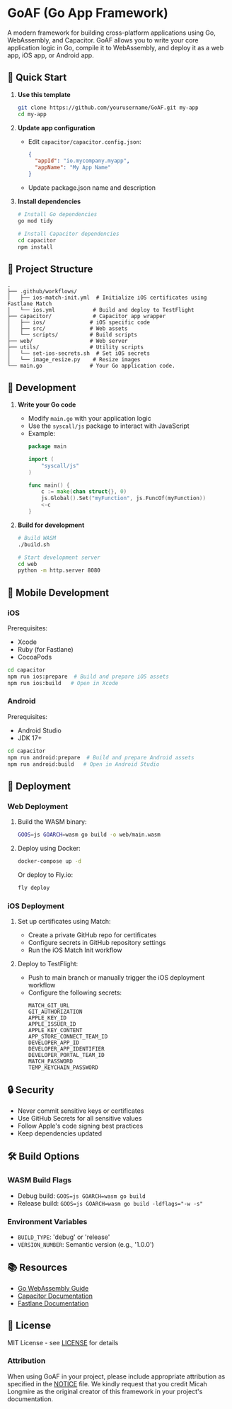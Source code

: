 # GoAF (Go App Framework)

A modern framework for building cross-platform applications using Go, WebAssembly, and Capacitor. GoAF allows you to write your core application logic in Go, compile it to WebAssembly, and deploy it as a web app, iOS app, or Android app.

## 🚀 Quick Start

1. **Use this template**
   ```bash
   git clone https://github.com/yourusername/GoAF.git my-app
   cd my-app
   ```

2. **Update app configuration**
   - Edit `capacitor/capacitor.config.json`:
     ```json
     {
       "appId": "io.mycompany.myapp",
       "appName": "My App Name"
     }
     ```
   - Update package.json name and description

3. **Install dependencies**
   ```bash
   # Install Go dependencies
   go mod tidy
   
   # Install Capacitor dependencies
   cd capacitor
   npm install
   ```

## 📁 Project Structure

```
.
├── .github/workflows/
│   ├── ios-match-init.yml  # Initialize iOS certificates using Fastlane Match
│   └── ios.yml            # Build and deploy to TestFlight
├── capacitor/             # Capacitor app wrapper
│   ├── ios/              # iOS specific code
│   ├── src/              # Web assets
│   └── scripts/          # Build scripts
├── web/                  # Web server
├── utils/                # Utility scripts
│   └── set-ios-secrets.sh  # Set iOS secrets
│   └── image_resize.py    # Resize images
└── main.go               # Your Go application code.
```

## 🔧 Development

1. **Write your Go code**
   - Modify `main.go` with your application logic
   - Use the `syscall/js` package to interact with JavaScript
   - Example:
     ```go
     package main

     import (
         "syscall/js"
     )

     func main() {
         c := make(chan struct{}, 0)
         js.Global().Set("myFunction", js.FuncOf(myFunction))
         <-c
     }
     ```

2. **Build for development**
   ```bash
   # Build WASM
   ./build.sh
   
   # Start development server
   cd web
   python -m http.server 8080
   ```

## 📱 Mobile Development

### iOS
Prerequisites:
- Xcode
- Ruby (for Fastlane)
- CocoaPods

```bash
cd capacitor
npm run ios:prepare  # Build and prepare iOS assets
npm run ios:build   # Open in Xcode
```

### Android
Prerequisites:
- Android Studio
- JDK 17+

```bash
cd capacitor
npm run android:prepare  # Build and prepare Android assets
npm run android:build   # Open in Android Studio
```

## 🚢 Deployment

### Web Deployment
1. Build the WASM binary:
   ```bash
   GOOS=js GOARCH=wasm go build -o web/main.wasm
   ```

2. Deploy using Docker:
   ```bash
   docker-compose up -d
   ```
   Or deploy to Fly.io:
   ```bash
   fly deploy
   ```

### iOS Deployment
1. Set up certificates using Match:
   - Create a private GitHub repo for certificates
   - Configure secrets in GitHub repository settings
   - Run the iOS Match Init workflow

2. Deploy to TestFlight:
   - Push to main branch or manually trigger the iOS deployment workflow
   - Configure the following secrets:
     ```
     MATCH_GIT_URL
     GIT_AUTHORIZATION
     APPLE_KEY_ID
     APPLE_ISSUER_ID
     APPLE_KEY_CONTENT
     APP_STORE_CONNECT_TEAM_ID
     DEVELOPER_APP_ID
     DEVELOPER_APP_IDENTIFIER
     DEVELOPER_PORTAL_TEAM_ID
     MATCH_PASSWORD
     TEMP_KEYCHAIN_PASSWORD
     ```

## 🔒 Security

- Never commit sensitive keys or certificates
- Use GitHub Secrets for all sensitive values
- Follow Apple's code signing best practices
- Keep dependencies updated

## 🛠 Build Options

### WASM Build Flags
- Debug build: `GOOS=js GOARCH=wasm go build`
- Release build: `GOOS=js GOARCH=wasm go build -ldflags="-w -s"`

### Environment Variables
- `BUILD_TYPE`: 'debug' or 'release'
- `VERSION_NUMBER`: Semantic version (e.g., '1.0.0')

## 📚 Resources

- [Go WebAssembly Guide](https://github.com/golang/go/wiki/WebAssembly)
- [Capacitor Documentation](https://capacitorjs.com/docs)
- [Fastlane Documentation](https://docs.fastlane.tools)

## 📄 License

MIT License - see [LICENSE](LICENSE) for details

### Attribution
When using GoAF in your project, please include appropriate attribution as specified in the [NOTICE](NOTICE) file. We kindly request that you credit Micah Longmire as the original creator of this framework in your project's documentation.
